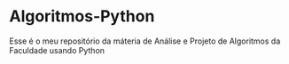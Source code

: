 # Algoritmos-Python
Esse é o meu repositório da máteria de Análise e Projeto de Algoritmos da Faculdade usando Python
